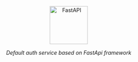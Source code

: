 <p align="center">
 <img width="100px" src="https://fastapi.tiangolo.com/img/logo-margin/logo-teal.png" alt="FastAPI">
</p>
<p align="center">
    <em>Default auth service based on FastApi framework</em>
</p>